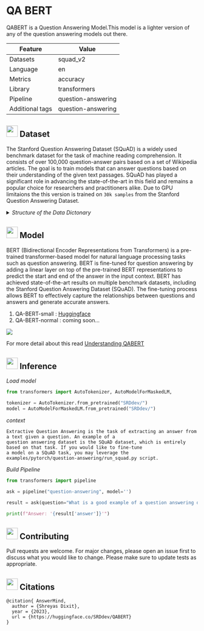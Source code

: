 # QA BERT 

QABERT is a Question Answering Model.This model is a lighter version of any of the question answering models out there.

| Feature          | Value                 |
| ---------------- | --------------------- |
| Datasets         | squad_v2             |
| Language         | en                    |
| Metrics          | accuracy              |
| Library          | transformers         |
| Pipeline         | question-answering    |
| Additional tags  | question-answering    |


## <img src="https://static.thenounproject.com/png/1759538-200.png" style="height:30px;"> Dataset
The Stanford Question Answering Dataset (SQuAD) is a widely used benchmark dataset for the task of machine reading comprehension. It consists of over 100,000 question-answer pairs based on a set of Wikipedia articles. The goal is to train models that can answer questions based on their understanding of the given text passages. SQuAD has played a significant role in advancing the state-of-the-art in this field and remains a popular choice for researchers and practitioners alike.
Due to GPU limitaions the this version is trained on `30k samples` from the Stanford Question Answering Dataset.

<details>
 <summary><i>Structure of the Data Dictonary</i></summary>
<!--All you need is a blank line-->

      {
      "data":[
          {
              "title":"Article Title",
              "paragraphs":[
                  {
                      "context":"The context text of the paragraph",
                      "qas":[
                          {
                              "question":"The question asked about the context",
                              "id":"A unique identifier for the question",
                              "answers":[
                                  {
                                      "text":"The answer to the question",
                                      "answer_start":"The starting index of the answer in the context"
                                  }
                              ]
                          }
                      ]
                  }
              ]
          }
      ],
      "version":"The version of the SQuAD dataset"
      }
</details>

## <img src="https://static.thenounproject.com/png/2921734-200.png" style="height:30px;"> Model

BERT (Bidirectional Encoder Representations from Transformers) is a pre-trained transformer-based model for natural language processing tasks such as question answering. BERT is fine-tuned for question answering by adding a linear layer on top of the pre-trained BERT representations to predict the start and end of the answer in the input context. BERT has achieved state-of-the-art results on multiple benchmark datasets, including the Stanford Question Answering Dataset (SQuAD). The fine-tuning process allows BERT to effectively capture the relationships between questions and answers and generate accurate answers.

1. QA-BERT-small : [Huggingface](https://huggingface.co/SRDdev/QABERT-small)
2. QA-BERT-normal : coming soon...

<img src="https://imgs.search.brave.com/F8m-nwp6EIG5vq--OmJLrCDpIkuX6tEQ_kyFKQjlUTs/rs:fit:1200:1200:1/g:ce/aHR0cHM6Ly9ibG9n/LmdyaWRkeW5hbWlj/cy5jb20vY29udGVu/dC9pbWFnZXMvMjAy/MC8xMC9TbGljZS0x/OC5wbmc">

For more detail about this read [Understanding QABERT](https://github.com/SRDdev/QA-BERT/blob/master/BERT_.pdf)


## <img src="https://static.thenounproject.com/png/1703027-200.png" style="height:30px;"> Inference
_Load model_
```python
from transformers import AutoTokenizer, AutoModelForMaskedLM, 

tokenizer = AutoTokenizer.from_pretrained("SRDdev/")
model = AutoModelForMaskedLM.from_pretrained("SRDdev/")
```

_context_
```text
Extractive Question Answering is the task of extracting an answer from a text given a question. An example of a
question answering dataset is the SQuAD dataset, which is entirely based on that task. If you would like to fine-tune
a model on a SQuAD task, you may leverage the examples/pytorch/question-answering/run_squad.py script.
```


_Build Pipeline_
```python
from transformers import pipeline

ask = pipeline("question-answering", model='')

result = ask(question="What is a good example of a question answering dataset?", context=context)

print(f"Answer: '{result['answer']}'")
```

## <img src="https://static.thenounproject.com/png/2119838-200.png" style="height:30px;"> Contributing

Pull requests are welcome. For major changes, please open an issue first
to discuss what you would like to change.
Please make sure to update tests as appropriate.

## <img src="https://static.thenounproject.com/png/5497984-200.png" style="height:30px;"> Citations
```
@citation{ AnswerMind,
  author = {Shreyas Dixit},
  year = {2023},
  url = {https://huggingface.co/SRDdev/QABERT}
}
```
